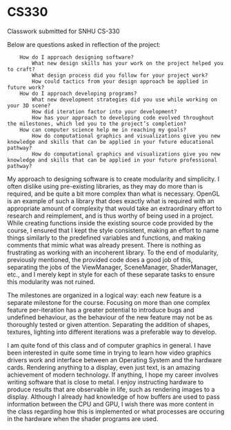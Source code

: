 # CS330
Classwork submitted for SNHU CS-330

Below are questions asked in reflection of the project:
```
    How do I approach designing software?
        What new design skills has your work on the project helped you to craft?
        What design process did you follow for your project work?
        How could tactics from your design approach be applied in future work?
    How do I approach developing programs?
        What new development strategies did you use while working on your 3D scene?
        How did iteration factor into your development?
        How has your approach to developing code evolved throughout the milestones, which led you to the project’s completion?
    How can computer science help me in reaching my goals?
        How do computational graphics and visualizations give you new knowledge and skills that can be applied in your future educational pathway?
        How do computational graphics and visualizations give you new knowledge and skills that can be applied in your future professional pathway?
```

My approach to designing software is to create modularity and simplicity. I often dislike using pre-existing libraries, as they may do more than is required, and be quite a bit more complex than what is necessary. OpenGL is an example of such a library that does exactly what is required with an appropriate amount of complexity that would take an extraordinary effort to research and reimplement, and is thus worthy of being used in a project. While creating functions inside the existing source code provided by the course, I ensured that I kept the style consistent, making an effort to name things similarly to the predefined variables and functions, and making comments that mimic what was already present. There is nothing as frustrating as working with an incoherent library. To the end of modularity, previously mentioned, the provided code does a good job of this, separating the jobs of the ViewManager, SceneManager, ShaderManager, etc., and I merely kept in style for each of these separate tasks to ensure this modularity was not ruined.

The milestones are organized in a logical way: each new feature is a separate milestone for the course. Focusing on more than one complex feature per-iteration has a greater potential to introduce bugs and undefined behaviour, as the behaviour of the new feature may not be as thoroughly tested or given attention. Separating the addition of shapes, textures, lighting into different iterations was a preferable way to develop.

I am quite fond of this class and of computer graphics in general. I have been interested in quite some time in trying to learn how video graphics drivers work and interface between an Operating System and the hardware cards. Rendering anything to a display, even just text, is an amazing achievement of modern technology. If anything, I hope my career involves writing software that is close to metal. I enjoy instructing hardware to produce results that are observable in life, such as rendering images to a display. Although I already had knowledge of how buffers are used to pass information between the CPU and GPU, I wish there was more content in the class regarding how this is implemented or what processes are occuring in the hardware when the shader programs are used.
